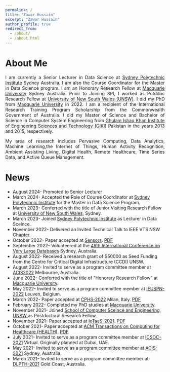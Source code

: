 ```yaml
---
permalink: /
title: "Zawar Hussain"
excerpt: "Zawar Hussain"
author_profile: true
redirect_from: 
  - /about/
  - /about.html
---
```


About Me
======
<meta name="google-site-verification" content="r66YdKi3bZdmAiD1HupC96CrmY4uszTPFAgpRaztrJ8" />
<div style="text-align: justify"> 
<p>
 I am currently a Senior Lecturer in Data Science at <a href="http://spi.nsw.edu.au/">Sydney Polytechnic Institute</a> Sydney Australia. I am also the Course Coordinator for the Master in Data Science program. I am an Honorary Research Fellow at <a href="https://www.mq.edu.au">Macquarie University</a> Sydney Australia. Prioir to Joining SPI, I worked as Potddoc Research Fellow at <a href="https://www.unsw.edu.au/"> University of New South Wales (UNSW)</a>. I did my PhD from <a href="https://www.mq.edu.au">Macquarie University</a> in 2022. I am a recipient of the International Research Training Program Scholarship from the Commonwealth Government of Australia. I did my Master of Science and Bachelor of Science in Computer System Engineering from <a href="https://giki.edu.pk">Ghulam Ishaq Khan Institute of Engineering Sciences and Technology (GIKI)</a> Pakistan in the years 2013 and 2015, respectively.</p>


<p>
  My area of research includes Pervasive Computing, Data Analytics, Machine Learning,the  Internet of Things, Human Activity Recognition, Ambient Assisting Living, Digital Health, Remote Healthcare, Time Series Data, and Active Queue Management.</p></div>


News
======
* August 2024- Promoted to Senior Lecturer
* March 2024- Accepted the Role of Course Coordinator at <a href="http://spi.nsw.edu.au/">Sydney Polytechnic Institute</a> for the Master in Data Science Program.
* March 2023- Conferred with the title of Junior Visiting Research Fellow at <a href="https://www.unsw.edu.au/"> University of New South Wales</a>, Sydney.
* March 2023- Joined <a href="http://spi.nsw.edu.au/">Sydney Polytechnic Institute</a> as Lecturer in Data Sceince.
* November 2022- Delivered an Invited Technical Talk to IEEE VTS NSW Chapter. 
* October 2022- Paper accepted at <a href="https://www.mdpi.com/journal/sensors/topical_collections/SGPHM"> Sensors</a>. <a href="https://www.mdpi.com/1424-8220/22/21/8279">PDF</a>          
* September 2022- Volunteered at the  <a href="https://vldb.org/2022/">48th International Conference on Very Large Databases</a> Sydney, Australia. 
* August 2022- Received a research grant of $50000 as Seed Funding from the Centre for Critical Digital Infrastructure (CCDI) UNSW.
* August 2022- Invited to serve as a program committee member at <a href="http://acis.aaisnet.org/acis2022/">ACIS2022</a> Melbourne, Australia.
* June 2022- Conferred with the title of "Honorary Research Fellow" at <a href="https://www.mq.edu.au">Macquarie University</a>.
* May 2022- Invited to serve as a program committee member at <a href="http://cs-conferences.acadiau.ca/euspn-22/">IEUSPN-2022</a> Leuven, Belgium.
* March 2022- Paper accepted at <a href="https://cphs22.github.io/CPHS22/">CPHS-2022</a> Milan, Italy. <a href="https://ieeexplore.ieee.org/abstract/document/9804515">PDF</a>
* February 2022- Completed my PhD studies at <a href="https://www.mq.edu.au">Macquarie University</a>. 
* November 2021- Joined <a href="https://www.unsw.edu.au/engineering/our-schools/computer-science-and-engineering"> School of Computer Sceince and Engineering, UNSW </a> as Postdoctoral Research Fellow.
* November 2021- Paper accepted at <a href="https://iotaas.eai-conferences.org/2021/">IoTaaS-2021</a>. <a href="https://link.springer.com/chapter/10.1007/978-3-030-95987-6_2">PDF</a>
* October 2021- Paper accepted at <a href="https://dl.acm.org/journal/health">ACM Transactions on Computing for Healthcare (HEALTH)</a>. <a href="https://dl.acm.org/doi/full/10.1145/3491245">PDF</a>
* July 2021- Invited to serve as a program committee member at <a href="http://icsoc2021.josueonline.com/">ICSOC-2021</a> Virtual. Originally planned at Dubai, UAE.
* May 2021- Invited to serve as a program committee member at <a href="http://acis.aaisnet.org/archive.php">ACIS-2021</a> Sydney, Australia.
* March 2021- Invited to serve as a program committee member at <a href="https://sites.google.com/view/dlp-and-thd/home/">DLPTH-2021</a> Gold Coast, Australia.
